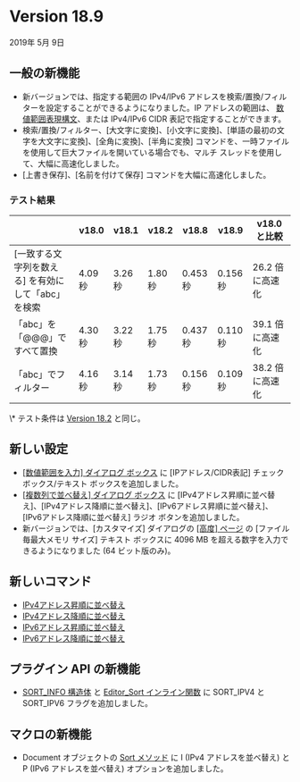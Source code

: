 # Version 18.9

2019年 5月 9日

## 一般の新機能

- 新バージョンでは、指定する範囲の IPv4/IPv6 アドレスを検索/置換/フィルターを設定することができるようになりました。IP アドレスの範囲は、 [数値範囲表現構文](../howto/search/number_range_syntax)、または IPv4/IPv6 CIDR 表記で指定することができます。
- 検索/置換/フィルター、\[大文字に変換\]、\[小文字に変換\]、\[単語の最初の文字を大文字に変換\]、\[全角に変換\]、\[半角に変換\] コマンドを、一時ファイルを使用して巨大ファイルを開いている場合でも、マルチ スレッドを使用して、大幅に高速化しました。
- \[上書き保存\]、\[名前を付けて保存\] コマンドを大幅に高速化しました。

### テスト結果

|  | v18.0 | v18.1 | v18.2 | v18.8 | v18.9 | v18.0と比較 |
| --- | --- | --- | --- | --- | --- | --- |
| \[一致する文字列を数える\] を有効にして「abc」を検索 | 4.09 秒 | 3.26 秒 | 1.80 秒 | 0.453 秒 | 0.156 秒 | 26.2 倍に高速化 |
| 「abc」を「@@@」ですべて置換 | 4.30  秒 | 3.22 秒 | 1.75 秒 | 0.437 秒 | 0.110 秒 | 39.1 倍に高速化 |
| 「abc」でフィルター | 4.16 秒 | 3.14 秒 | 1.73 秒 | 0.156 秒 | 0.109 秒 | 38.2 倍に高速化 |

\\* テスト条件は [Version 18.2](v18_2) と同じ。

## 新しい設定

- [\[数値範囲を入力\] ダイアログ ボックス](../dlg/number_range/index) に \[IPアドレス/CIDR表記\] チェック ボックス/テキスト ボックスを追加しました。
- [\[複数列で並べ替え\] ダイアログ ボックス](../dlg/sort_multi/index) に \[IPv4アドレス昇順に並べ替え\]、\[IPv4アドレス降順に並べ替え\]、\[IPv6アドレス昇順に並べ替え\]、\[IPv6アドレス降順に並べ替え\] ラジオ ボタンを追加しました。
- 新バージョンでは、\[カスタマイズ\] ダイアログの [\[高度\] ページ](../dlg/customize/advanced/index) の \[ファイル毎最大メモリ サイズ\] テキスト ボックスに 4096 MB を超える数字を入力できるようになりました (64 ビット版のみ)。

## 新しいコマンド

- [IPv4アドレス昇順に並べ替え](../cmd/sort/sort_ipv4_a)
- [IPv4アドレス降順に並べ替え](../cmd/sort/sort_ipv4_d)
- [IPv6アドレス昇順に並べ替え](../cmd/sort/sort_ipv6_a)
- [IPv6アドレス降順に並べ替え](../cmd/sort/sort_ipv6_d)

## プラグイン API の新機能

- [SORT\_INFO 構造体](../plugin/structure/sort_info) と [Editor\_Sort インライン関数](../plugin/macro/editor_sort) に SORT\_IPV4 と SORT\_IPV6 フラグを追加しました。

## マクロの新機能

- Document オブジェクトの [Sort メソッド](../macro/document/sort) に I (IPv4 アドレスを並べ替え) と P (IPv6 アドレスを並べ替え) オプションを追加しました。
